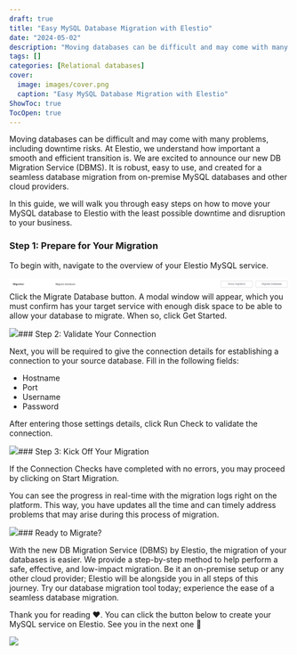 ```yaml
---
draft: true
title: "Easy MySQL Database Migration with Elestio"
date: "2024-05-02"
description: "Moving databases can be difficult and may come with many problems, including downtime risks. At Elestio, we understand how important a smooth and efficient transition is. We are excited to announce our new DB Migration Service (DBMS). It is robust, easy to use, and created for a seamless database migration"
tags: []
categories: [Relational databases]
cover:
  image: images/cover.png
  caption: "Easy MySQL Database Migration with Elestio"
ShowToc: true
TocOpen: true
---
```



Moving databases can be difficult and may come with many problems, including downtime risks. At Elestio, we understand how important a smooth and efficient transition is. We are excited to announce our new DB Migration Service (DBMS). It is robust, easy to use, and created for a seamless database migration from on\-premise MySQL databases and other cloud providers.

In this guide, we will walk you through easy steps on how to move your MySQL database to Elestio with the least possible downtime and disruption to your business.

### Step 1: Prepare for Your Migration

To begin with, navigate to the overview of your Elestio MySQL service.

![](images/1.png)Click the Migrate Database button. A modal window will appear, which you must confirm has your target service with enough disk space to be able to allow your database to migrate. When so, click Get Started.

![](https://blog.elest.io/content/images/2024/07/2.png)### Step 2: Validate Your Connection

Next, you will be required to give the connection details for establishing a connection to your source database. Fill in the following fields:

* Hostname
* Port
* Username
* Password

After entering those settings details, click Run Check to validate the connection.

![](https://blog.elest.io/content/images/2024/07/3-1.png)### Step 3: Kick Off Your Migration

If the Connection Checks have completed with no errors, you may proceed by clicking on Start Migration.

You can see the progress in real\-time with the migration logs right on the platform. This way, you have updates all the time and can timely address problems that may arise during this process of migration.

![](https://blog.elest.io/content/images/2024/07/4.png)### Ready to Migrate?

  
With the new DB Migration Service (DBMS) by Elestio, the migration of your databases is easier. We provide a step\-by\-step method to help perform a safe, effective, and low\-impact migration. Be it an on\-premise setup or any other cloud provider; Elestio will be alongside you in all steps of this journey. Try our database migration tool today; experience the ease of a seamless database migration.

Thank you for reading ❤️. You can click the button below to create your MySQL service on Elestio. See you in the next one 👋

[![](https://pub-da36157c854648669813f3f76c526c2b.r2.dev/deploy-on-elestio-black.png)](https://elest.io/open-source/mysql?ref=blog.elest.io)

